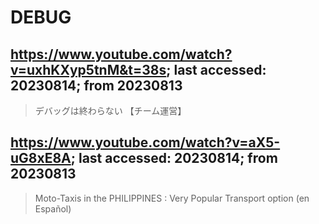# DEBUG

## https://www.youtube.com/watch?v=uxhKXyp5tnM&t=38s; last accessed: 20230814; from 20230813

> デバッグは終わらない 【チーム運営】

## https://www.youtube.com/watch?v=aX5-uG8xE8A; last accessed: 20230814; from 20230813

> Moto-Taxis in the PHILIPPINES : Very Popular Transport option (en Español) 
